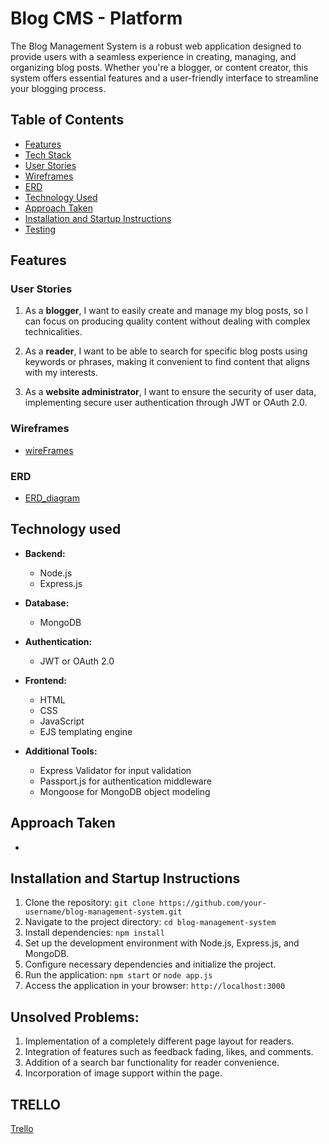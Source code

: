 # Blog CMS - Platform

The Blog Management System is a robust web application designed to provide users with a seamless experience in creating, managing, and organizing blog posts. Whether you're a blogger, or content creator, this system offers essential features and a user-friendly interface to streamline your blogging process.

## Table of Contents

- [Features](#features)
- [Tech Stack](#tech-stack)
- [User Stories](#user-stories)
- [Wireframes](#wireframes)
- [ERD](#erd)
- [Technology Used](#technology-used)
- [Approach Taken](#approach-taken)
- [Installation and Startup Instructions](#installation-and-startup-instructions)
- [Testing](#testing)

## Features

### User Stories

1. As a **blogger**, I want to easily create and manage my blog posts, so I can focus on producing quality content without dealing with complex technicalities.

2. As a **reader**, I want to be able to search for specific blog posts using keywords or phrases, making it convenient to find content that aligns with my interests.

3. As a **website administrator**, I want to ensure the security of user data, implementing secure user authentication through JWT or OAuth 2.0.

### Wireframes

- [wireFrames](https://docs.google.com/presentation/d/1SDS5vyGimt23uAVb5FnC1vMvehB0IcOoDAKFNxmclVo/edit?usp=sharing)

### ERD

- [ERD_diagram](https://lucid.app/lucidchart/aed110e1-e41b-4712-84b6-6b9b653f2d92/edit?view_items=7v6f9gX1JVuG&invitationId=inv_c91ae021-59e7-4df7-961d-91c55f64df0f)

## Technology used

- **Backend:**

  - Node.js
  - Express.js

- **Database:**

  - MongoDB

- **Authentication:**

  - JWT or OAuth 2.0

- **Frontend:**

  - HTML
  - CSS
  - JavaScript
  - EJS templating engine

- **Additional Tools:**
  - Express Validator for input validation
  - Passport.js for authentication middleware
  - Mongoose for MongoDB object modeling

## Approach Taken

-

## Installation and Startup Instructions

1. Clone the repository: `git clone https://github.com/your-username/blog-management-system.git`
2. Navigate to the project directory: `cd blog-management-system`
3. Install dependencies: `npm install`
4. Set up the development environment with Node.js, Express.js, and MongoDB.
5. Configure necessary dependencies and initialize the project.
6. Run the application: `npm start` or `node app.js`
7. Access the application in your browser: `http://localhost:3000`

## Unsolved Problems:

1. Implementation of a completely different page layout for readers.
2. Integration of features such as feedback fading, likes, and comments.
3. Addition of a search bar functionality for reader convenience.
4. Incorporation of image support within the page.

## TRELLO

[Trello](https://trello.com/invite/b/mXxp4KHp/ATTI7420a553a4a2d8e3d8d412c9e1d603ae777066D7/blog-cms-platform)

